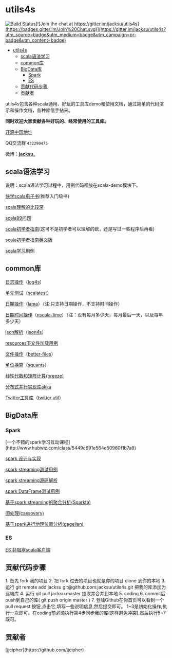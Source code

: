 <h1 id="id1">utils4s</h1>

[![Build Status](https://travis-ci.org/jacksu/utils4s.svg?branch=master)](https://travis-ci.org/jacksu/utils4s)[![Join the chat at https://gitter.im/jacksu/utils4s](https://badges.gitter.im/Join%20Chat.svg)](https://gitter.im/jacksu/utils4s?utm_source=badge&utm_medium=badge&utm_campaign=pr-badge&utm_content=badge)

*   [utils4s](#id1)
    *   [scala语法学习](#id2)
    *   [common库](#id21)
    *   [BigData库](#id22)
        *   [Spark](#id221)
        *   [ES](#id222)
    *   [贡献代码步骤](#id23)
    *   [贡献者](#id24)

utils4s包含各种scala通用、好玩的工具库demo和使用文档，通过简单的代码演示和操作文档，各种库信手拈来。

**同时欢迎大家贡献各种好玩的、经常使用的工具库。**

[开源中国地址](http://git.oschina.net/jack.su/utils4s)

QQ交流群 `432290475`

微博：[**jacksu_**](http://weibo.com/jack4s)

<h2 id="id2">scala语法学习</h2>

说明：scala语法学习过程中，用例代码都放在scala-demo模块下。

[快学scala电子书](http://vdisk.weibo.com/s/BP8uNBebkvpOe)(推荐入门级书)

[scala理解的比较深](http://hongjiang.info/scala/)

[scala99问题](http://aperiodic.net/phil/scala/s-99/)

[scala初学者指南](https://windor.gitbooks.io/beginners-guide-to-scala/content/introduction.html)(这可不是初学者可以理解的欧，还是写过一些程序后再看)

[scala初学者指南英文版](http://danielwestheide.com/scala/neophytes.html)

[scala学习用例](scala-demo)

<h2 id="id21">common库</h2>

[日志操作](log-demo)（[log4s](https://github.com/Log4s/log4s)）

[单元测试](unittest-demo)（[scalatest](http://www.scalatest.org)）

[日期操作](lamma-demo)（[lama](http://www.lamma.io/doc/quick_start)）（注:只支持日期操作，不支持时间操作）

[日期时间操作](nscala-time-demo)（[nscala-time](https://github.com/nscala-time/nscala-time)）（注：没有每月多少天，每月最后一天，以及每年多少天）

[json解析](json4s-demo)（[json4s](https://github.com/json4s/json4s)）

[resources下文件加载用例](resources-demo)

[文件操作](file-demo)（[better-files](https://github.com/pathikrit/better-files)）

[单位换算](analysis-demo)（[squants](https://github.com/garyKeorkunian/squants)）

[线性代数和矩阵计算(breeze)](https://github.com/scalanlp/breeze)

[分布式并行实现库akka](http://akka.io)

[Twitter工具库](twitter-util-demo)（[twitter util](https://github.com/twitter/util)）

<h2 id="id22">BigData库</h2>

<h3 id="id221">Spark</h3>
[一个不错的spark学习互动课程](http://www.hubwiz.com/class/5449c691e564e50960f1b7a9)

[spark 设计与实现](http://spark-internals.books.yourtion.com/index.html)

[spark streaming测试用例](sparkstreaming-demo)

[spark streaming源码解析](https://github.com/proflin/CoolplaySpark)

[spark DataFrame测试用例](spark-dataframe-demo)

[基于spark streaming的聚合分析(Sparkta)](https://github.com/Stratio/Sparkta)

[图处理(cassovary)](https://github.com/twitter/cassovary)

[基于spark进行地理位置分析(gagellan)](https://github.com/harsha2010/magellan)

<h3 id="id222">ES</h3>

[ES 非阻塞scala客户端](https://github.com/sksamuel/elastic4s)
<h2 id="id23">贡献代码步骤</h2>
1. 首先 fork 我的项目
2. 把 fork 过去的项目也就是你的项目 clone 到你的本地
3. 运行 git remote add jacksu git@github.com:jacksu/utils4s.git 把我的库添加为远端库
4. 运行 git pull jacksu master 拉取并合并到本地
5. coding
6. commit后push到自己的库( git push origin master )
7. 登陆Github在你首页可以看到一个 pull request 按钮,点击它,填写一些说明信息,然后提交即可。
1~3是初始化操作,执行一次即可。在coding前必须执行第4步同步我的库(这样避免冲突),然后执行5~7既可。

<h2 id="id24">贡献者</h2>
[jjcipher](https://github.com/jjcipher)